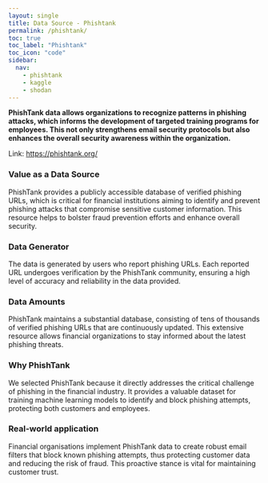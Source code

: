 ```yaml
---
layout: single
title: Data Source - Phishtank
permalink: /phishtank/
toc: true
toc_label: "Phishtank"
toc_icon: "code"
sidebar:
  nav:
    - phishtank
    - kaggle
    - shodan
---
```

**PhishTank data allows organizations to recognize patterns in phishing attacks, which informs the development of targeted training programs for employees. This not only strengthens email security protocols but also enhances the overall security awareness within the organization.**

Link: https://phishtank.org/

### Value as a Data Source
PhishTank provides a publicly accessible database of verified phishing URLs, which is critical for financial institutions aiming to identify and prevent phishing attacks that compromise sensitive customer information. This resource helps to bolster fraud prevention efforts and enhance overall security.

### Data Generator
The data is generated by users who report phishing URLs. Each reported URL undergoes verification by the PhishTank community, ensuring a high level of accuracy and reliability in the data provided.

### Data Amounts
PhishTank maintains a substantial database, consisting of tens of thousands of verified phishing URLs that are continuously updated. This extensive resource allows financial organizations to stay informed about the latest phishing threats.

### Why PhishTank
We selected PhishTank because it directly addresses the critical challenge of phishing in the financial industry. It provides a valuable dataset for training machine learning models to identify and block phishing attempts, protecting both customers and employees.

### Real-world application
Financial organisations implement PhishTank data to create robust email filters that block known phishing attempts, thus protecting customer data and reducing the risk of fraud. This proactive stance is vital for maintaining customer trust.